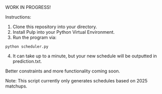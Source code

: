 WORK IN PROGRESS!

Instructions:
1. Clone this repository into your directory.
2. Install Pulp into your Python Virtual Environment.
3. Run the program via:
```
python scheduler.py
```
4. It can take up to a minute, but your new schedule will be outputted in prediction.txt.

Better constraints and more functionality coming soon.

Note: This script currently only generates schedules based on 2025 matchups.